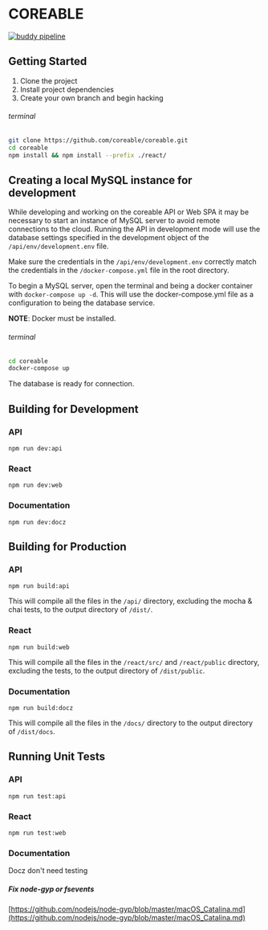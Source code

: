 # COREABLE

[![buddy pipeline](https://app.buddy.works/coreable/coreable/pipelines/pipeline/249362/badge.svg?token=252cdbde644b14054bdafb973256abc7284acd646c277e9f4ac8a5367f196bfb "buddy pipeline")](https://app.buddy.works/coreable/coreable/pipelines/pipeline/249362)

## Getting Started

1. Clone the project
2. Install project dependencies
3. Create your own branch and begin hacking

###### terminal 

```bash
git clone https://github.com/coreable/coreable.git
cd coreable
npm install && npm install --prefix ./react/
```

## Creating a local MySQL instance for development

While developing and working on the coreable API or Web SPA it may be necessary to start an instance of MySQL server to avoid remote connections to the cloud. Running the API in development mode will use the database settings specified in the development object of the `/api/env/development.env` file.

Make sure the credentials in the `/api/env/development.env` correctly match the credentials in the `/docker-compose.yml` file in the root directory.

To begin a MySQL server, open the terminal and being a docker container with `docker-compose up -d`. This will use the docker-compose.yml file as a configuration to being the database service.

**NOTE**: Docker must be installed.

###### terminal

```bash
cd coreable
docker-compose up
```

The database is ready for connection.

## Building for Development

### API

`npm run dev:api`

### React

`npm run dev:web`

### Documentation

`npm run dev:docz`

## Building for Production

### API

`npm run build:api`

This will compile all the files in the `/api/` directory, excluding the mocha & chai tests, to the output directory of `/dist/`. 

### React

`npm run build:web`

This will compile all the files in the `/react/src/` and `/react/public` directory, excluding the tests, to the output directory of `/dist/public`. 

### Documentation

`npm run build:docz`

This will compile all the files in the `/docs/` directory to the output directory of `/dist/docs`. 

## Running Unit Tests

### API

`npm run test:api`

### React

`npm run test:web`

### Documentation

Docz don't need testing



##### Fix node-gyp or fsevents

[https://github.com/nodejs/node-gyp/blob/master/macOS_Catalina.md](https://github.com/nodejs/node-gyp/blob/master/macOS_Catalina.md)